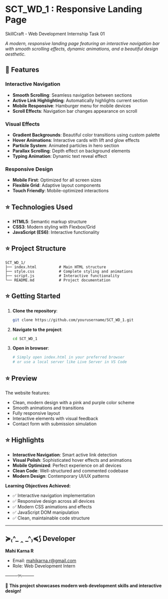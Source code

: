# SCT_WD_1 :  Responsive Landing Page
SkillCraft - Web Development Internship Task 01

*A modern, responsive landing page featuring an interactive navigation bar with smooth scrolling effects, dynamic animations, and a beautiful design aesthetic.*

## 🩷 Features

### Interactive Navigation
- **Smooth Scrolling**: Seamless navigation between sections
- **Active Link Highlighting**: Automatically highlights current section
- **Mobile Responsive**: Hamburger menu for mobile devices
- **Scroll Effects**: Navigation bar changes appearance on scroll

### Visual Effects
- **Gradient Backgrounds**: Beautiful color transitions using custom palette
- **Hover Animations**: Interactive cards with lift and glow effects
- **Particle System**: Animated particles in hero section
- **Parallax Scrolling**: Depth effect on background elements
- **Typing Animation**: Dynamic text reveal effect

### Responsive Design
- **Mobile First**: Optimized for all screen sizes
- **Flexible Grid**: Adaptive layout components
- **Touch Friendly**: Mobile-optimized interactions


## ⭐ Technologies Used

- **HTML5**: Semantic markup structure
- **CSS3**: Modern styling with Flexbox/Grid
- **JavaScript (ES6)**: Interactive functionality


## ⭐ Project Structure

```
SCT_WD_1/
├── index.html          # Main HTML structure
├── style.css           # Complete styling and animations
├── script.js           # Interactive functionality
└── README.md           # Project documentation
```


## ⭐ Getting Started

1. **Clone the repository**:
   ```bash
   git clone https://github.com/yourusername/SCT_WD_1.git
   ```

2. **Navigate to the project**:
   ```bash
   cd SCT_WD_1
   ```

3. **Open in browser**:
   ```bash
   # Simply open index.html in your preferred browser
   # or use a local server like Live Server in VS Code
   ```


## ⭐ Preview

The website features:
- Clean, modern design with a pink and purple color scheme
- Smooth animations and transitions
- Fully responsive layout
- Interactive elements with visual feedback
- Contact form with submission simulation


## ⭐ Highlights

- **Interactive Navigation**: Smart active link detection
- **Visual Polish**: Sophisticated hover effects and animations
- **Mobile Optimized**: Perfect experience on all devices
- **Clean Code**: Well-structured and commented codebase
- **Modern Design**: Contemporary UI/UX patterns


**Learning Objectives Achieved:**
- ✅ Interactive navigation implementation
- ✅ Responsive design across all devices
- ✅ Modern CSS animations and effects
- ✅ JavaScript DOM manipulation
- ✅ Clean, maintainable code structure

--- 

## ≽₍^_ ‸ _^₎≼⟆ Developer

**Mahi Karna R**
- Email: mahikarna.r@gmail.com
- Role: Web Development Intern

────୨ৎ────

🩷 **This project showcases modern web development skills and interactive design!**

 

